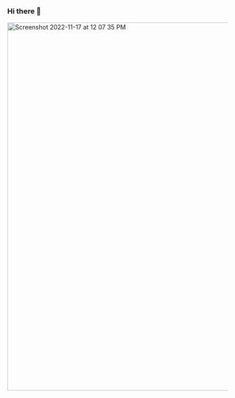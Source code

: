 ### Hi there 👋

<!--
**ginamarie14/ginamarie14** is a ✨ _special_ ✨ repository because its `README.md` (this file) appears on your GitHub profile.

Here are some ideas to get you started:

- 🔭 I’m currently working on ...
- 🌱 I’m currently learning ...
- 👯 I’m looking to collaborate on ...
- 🤔 I’m looking for help with ...
- 💬 Ask me about ...
- 📫 How to reach me: ...
- 😄 Pronouns: ...
- ⚡ Fun fact: ...
-->

<img width="842" alt="Screenshot 2022-11-17 at 12 07 35 PM" src="https://user-images.githubusercontent.com/44861723/202524018-9d5b8a1c-5902-41f5-8ebe-3abfd2d6153a.png">
